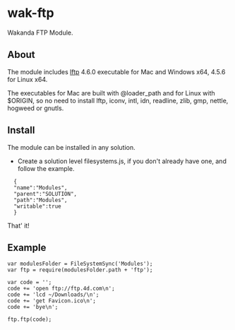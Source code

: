 wak-ftp
=======

Wakanda FTP Module.

About
-----

The module includes [lftp](http://lftp.yar.ru) 4.6.0 executable for Mac and Windows x64, 4.5.6 for Linux x64.

The executables for Mac are built with @loader_path and for Linux with $ORIGIN, so no need to install lftp, iconv, intl, idn, readline, zlib, gmp, nettle, hogweed or gnutls.

Install
-------
The module can be installed in any solution.

* Create a solution level filesystems.js, if you don't already have one, and follow the example.
```
  {
  "name":"Modules",
  "parent":"SOLUTION",
  "path":"Modules",
  "writable":true
  }  
```

That' it!

Example
-------
```
var modulesFolder = FileSystemSync('Modules');
var ftp = require(modulesFolder.path + 'ftp');

var code = '';
code += 'open ftp://ftp.4d.com\n';
code += 'lcd ~/Downloads/\n';
code += 'get Favicon.ico\n';
code += 'bye\n';

ftp.ftp(code);
```
